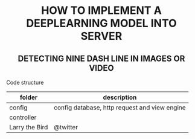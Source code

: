 <h1 align="center">HOW TO IMPLEMENT A DEEPLEARNING MODEL INTO SERVER</h1>

<h2 align="center">DETECTING NINE DASH LINE IN IMAGES OR VIDEO</h2>
<p>Code structure</p>
<table>
  <thead>
    <tr>
      <th scope="col">folder</th>
      <th scope="col">description</th>
    </tr>
  </thead>
  <tbody>
    <tr>
      <td>config</td>
      <td>config database, http request and view engine</td>
    </tr>
    <tr>
      <td>controller</td>
      <td></td>
    </tr>
    <tr>
      <td>Larry the Bird</td>
      <td>@twitter</td>
    </tr>
  </tbody>
</table>
